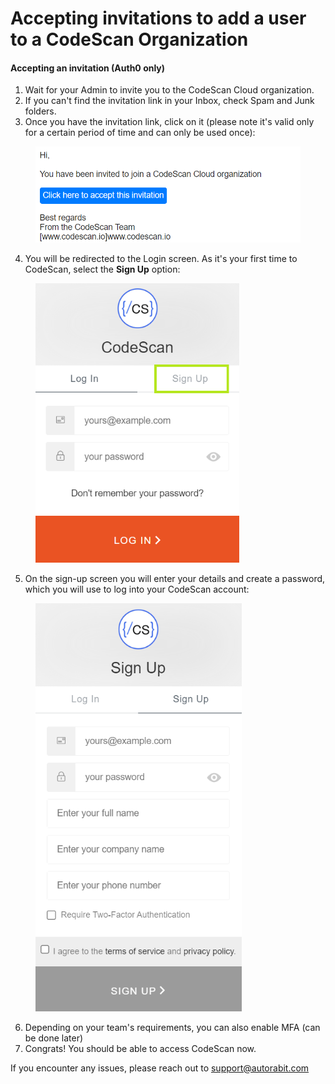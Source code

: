 # Accepting invitations to add a user to a CodeScan Organization

#### Accepting an invitation (Auth0 only)

1. Wait for your Admin to invite you to the CodeScan Cloud organization.
2. If you can't find the invitation link in your Inbox, check Spam and Junk folders.
3. Once you have the invitation link, click on it (please note it's valid only for a certain period of time and can only be used once):

<figure><img src="../../../../../.gitbook/assets/image (12) (1) (1) (1) (1) (1) (1) (1) (1) (1) (1) (1) (1) (1) (1) (1) (1) (1) (1) (1) (1).png" alt="" width="548"><figcaption></figcaption></figure>

4. You will be redirected to the Login screen. As it's your first time to CodeScan, select the **Sign Up** option:

<figure><img src="../../../../../.gitbook/assets/image (13) (1) (1) (1) (1) (1) (1) (1) (1) (1) (1) (1) (1) (1) (1) (1) (1) (1) (1) (1).png" alt="" width="326"><figcaption></figcaption></figure>

5. On the sign-up screen you will enter your details and create a password, which you will use to log into your CodeScan account:

<figure><img src="../../../../../.gitbook/assets/image (14) (1) (1) (1) (1) (1) (1) (1) (1) (1) (1) (1) (1) (1) (1) (1) (1) (1) (1).png" alt="" width="330"><figcaption></figcaption></figure>

6. Depending on your team's requirements, you can also enable MFA (can be done later)
7. Congrats! You should be able to access CodeScan now.

If you encounter any issues, please reach out to [support@autorabit.com](mailto:support@autorabit.com)
